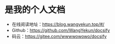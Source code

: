 # 是我的个人文档

- 在线阅读地址：https://blog.wangyekun.top/#/
- Github：https://github.com/WangYekun/docsify
- 码云：https://gitee.com/wwwwowowo/docsify
